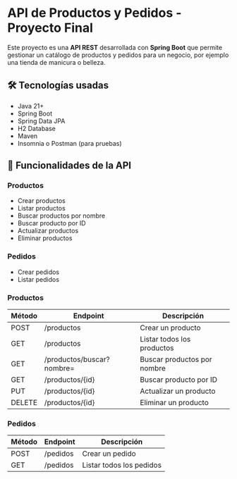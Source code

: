 # API de Productos y Pedidos - Proyecto Final

Este proyecto es una **API REST** desarrollada con **Spring Boot** que permite gestionar un catálogo de productos y pedidos para un negocio, por ejemplo una tienda de manicura o belleza.



## 🛠️ Tecnologías usadas

- Java 21+
- Spring Boot
- Spring Data JPA
- H2 Database 
- Maven
- Insomnia o Postman (para pruebas)


## 🚀 Funcionalidades de la API

### Productos

- Crear productos
- Listar productos
- Buscar productos por nombre
- Buscar producto por ID
- Actualizar productos
- Eliminar productos 


### Pedidos

- Crear pedidos 
- Listar pedidos



### Productos

| Método | Endpoint                  | Descripción                  | 
|--------|---------------------------|------------------------------|
| POST   | /productos                | Crear un producto            | 
| GET    | /productos                | Listar todos los productos   | 
| GET    | /productos/buscar?nombre= | Buscar productos por nombre  | 
| GET    | /productos/{id}           | Buscar producto por ID       | 
| PUT    | /productos/{id}           | Actualizar un producto       | 
| DELETE | /productos/{id}           | Eliminar un producto         |


### Pedidos

| Método | Endpoint         | Descripción                  |
|--------|------------------|------------------------------|
| POST   | /pedidos       | Crear un pedido                |
| GET    | /pedidos       | Listar todos los pedidos       |


